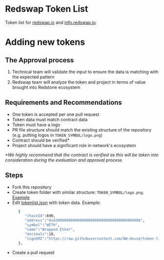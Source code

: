 # Redswap Token List
Token list for [redswap.io](https://redswap.io) and [info.redswap.io](https://info.redswap.io/).

# Adding new tokens
## The Approval process
1. Technical team will validate the input to ensure the data is matching with the expected pattern
2. Redswap team will analyze the token and project in terms of value brought into Redstone ecosystem

## Requirements and Recommendations
- One token is accepted per one pull request
- Token data must match contract data
- Token must have a logo
- PR file structure should match the existing structure of the repository (e.g. putting logos in  ```TOKEN_SYMBOL/logo.png```)
- Contract should be verified*
- Project should have a significant role in network's ecosystem
  

_*We highly recommend that the contract is verified as this will be taken into consideration during the evaluation and approval process_

## Steps
- Fork this repository
- Create token folder with similar structure: ```TOKEN_SYMBOL/logo.png```. [Example](https://github.com/AW-House/token-list/tree/main/assets/WETH)
- Edit [tokenlist.json](https://github.com/AW-House/token-list/blob/main/token-list.json) with token data. Example: 
```sh
      {
         "chainId":690,
         "address":"0x4200000000000000000000000000000000000006",
         "symbol":"WETH",
         "name":"Wrapped Ether",
         "decimals":18,
         "logoURI":"https://raw.githubusercontent.com/AW-House/token-list/main/assets/WETH/logo.png"
      },
```
- Create a pull request
